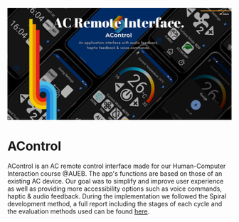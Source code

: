 ![AControl Banner](./AControl.png)

# AControl
AControl is an AC remote control interface made for our Human-Computer Interaction course @AUEB. 
The app's functions are based on those of an existing AC device. Our goal was to simplify and improve user experience as well as 
providing more accessibility options such as voice commands, haptic & audio feedback. During the implementation we followed the 
Spiral development method, a full report including the stages of each cycle and the evaluation methods used can be found [here](./report.pdf). 
